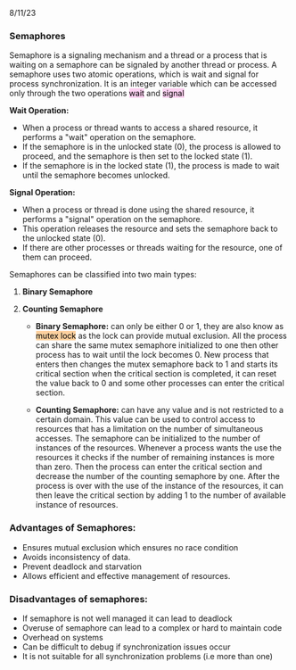 8/11/23
### Semaphores
Semaphore is a signaling mechanism  and a thread or a process that is waiting on a semaphore can be signaled by another thread or process. A semaphore uses two atomic operations, which is wait and signal for process synchronization. It is an integer variable which can be accessed only through the two operations <mark style="background: #FFB8EBA6;">wait</mark> and <mark style="background: #FFB8EBA6;">signal</mark>

**Wait Operation:**

- When a process or thread wants to access a shared resource, it performs a "wait" operation on the semaphore.
- If the semaphore is in the unlocked state (0), the process is allowed to proceed, and the semaphore is then set to the locked state (1).
- If the semaphore is in the locked state (1), the process is made to wait until the semaphore becomes unlocked.

**Signal Operation:**

- When a process or thread is done using the shared resource, it performs a "signal" operation on the semaphore.
- This operation releases the resource and sets the semaphore back to the unlocked state (0).
- If there are other processes or threads waiting for the resource, one of them can proceed.

Semaphores can be classified into two main types:
1. **Binary Semaphore** 
2. **Counting Semaphore** 

	- **Binary Semaphore:** can only be either 0 or 1, they are also know as <mark style="background: #FFB86CA6;">mutex lock</mark> as the lock can provide mutual exclusion. All the process can share the same mutex semaphore initialized to one then other process has to wait until the lock becomes 0. New process that enters then changes the mutex semaphore back to 1 and starts its critical section when the critical section is completed, it can reset the value back to 0 and some other processes can enter the critical section. 


	- **Counting Semaphore:** can have any value and is not restricted to a certain domain. This value can be used to control access to resources that has a limitation on the number of simultaneous accesses. The semaphore can be initialized to the number of instances of the resources. Whenever a process wants the use the resources it checks if the number of remaining instances is more than zero.  Then the process can enter the critical section and decrease the number of the counting semaphore by one. After the process is over with the use of the instance of the resources, it can then leave the critical section by adding 1 to the number of available instance of resources.  


### Advantages of Semaphores:
- Ensures mutual exclusion which ensures no race condition
- Avoids inconsistency of data. 
- Prevent deadlock and starvation
- Allows efficient and effective management of resources. 

### Disadvantages of semaphores:
- If semaphore is not well managed it can lead to deadlock
- Overuse of semaphore can lead to a complex or hard to maintain code
- Overhead on systems
- Can be difficult to debug if synchronization issues occur
- It is not suitable for all synchronization problems (i.e more than one)

